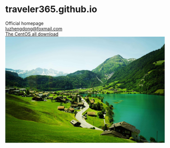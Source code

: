 # traveler365.github.io
Official homepage\
<luzhengdong@foxmail.com>\
[The CentOS all download](https://vault.centos.org/ "The CentOS all download")\
![图片](swiss_scenery.jpeg "swiss scenery")  

